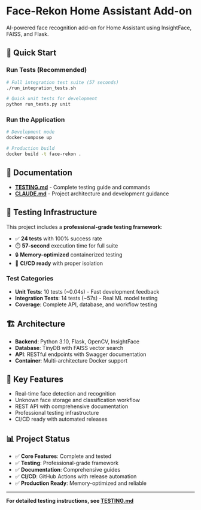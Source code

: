 # Face-Rekon Home Assistant Add-on

AI-powered face recognition add-on for Home Assistant using InsightFace, FAISS, and Flask.

## 🚀 Quick Start

### Run Tests (Recommended)
```bash
# Full integration test suite (57 seconds)
./run_integration_tests.sh

# Quick unit tests for development
python run_tests.py unit
```

### Run the Application
```bash
# Development mode
docker-compose up

# Production build
docker build -t face-rekon .
```

## 📖 Documentation

- **[TESTING.md](./TESTING.md)** - Complete testing guide and commands
- **[CLAUDE.md](../../CLAUDE.md)** - Project architecture and development guidance

## 🧪 Testing Infrastructure

This project includes a **professional-grade testing framework**:

- ✅ **24 tests** with 100% success rate
- ⏱️ **57-second** execution time for full suite  
- 🔒 **Memory-optimized** containerized testing
- 🎯 **CI/CD ready** with proper isolation

### Test Categories
- **Unit Tests**: 10 tests (~0.04s) - Fast development feedback
- **Integration Tests**: 14 tests (~57s) - Real ML model testing
- **Coverage**: Complete API, database, and workflow testing

## 🏗️ Architecture

- **Backend**: Python 3.10, Flask, OpenCV, InsightFace
- **Database**: TinyDB with FAISS vector search
- **API**: RESTful endpoints with Swagger documentation
- **Container**: Multi-architecture Docker support

## 🎯 Key Features

- Real-time face detection and recognition
- Unknown face storage and classification workflow
- REST API with comprehensive documentation
- Professional testing infrastructure
- CI/CD ready with automated releases

## 📊 Project Status

- ✅ **Core Features**: Complete and tested
- ✅ **Testing**: Professional-grade framework
- ✅ **Documentation**: Comprehensive guides  
- ✅ **CI/CD**: GitHub Actions with release automation
- ✅ **Production Ready**: Memory-optimized and reliable

---

**For detailed testing instructions, see [TESTING.md](./TESTING.md)**